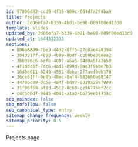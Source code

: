 ```yaml
---
id: 97806d82-ccd9-4f36-809c-604dfa294ba9
title: Projects
author: 2d06efa7-b339-4b01-be90-009f00ed13d0
template: slides
updated_by: 2d06efa7-b339-4b01-be90-009f00ed13d0
updated_at: 1644332333
sections:
  - 806a8809-7be9-44d2-8ff5-27c8ae4a8394
  - 304d917f-4898-4b89-8bdf-cbb8be308ea2
  - 3bb976c6-befb-4007-a5a5-94d0a5fa2b50
  - 4f1ddcbf-7dc6-4ad1-899d-8ae3f9ebe7b3
  - 1848e611-8249-4551-8bba-2f7aef0db170
  - 36ce81ff-0e8b-48ec-8af4-582660a08147
  - 44706c89-dc5e-484f-bd87-6038a299f099
  - 31f06f59-af8d-4512-8c60-ce9677bbf2cc
  - c4c5c6d7-9445-4041-a1ab-0675eeb175ac
seo_noindex: false
seo_nofollow: false
seo_canonical_type: entry
sitemap_change_frequency: weekly
sitemap_priority: 0.5
---
```

Projects page
